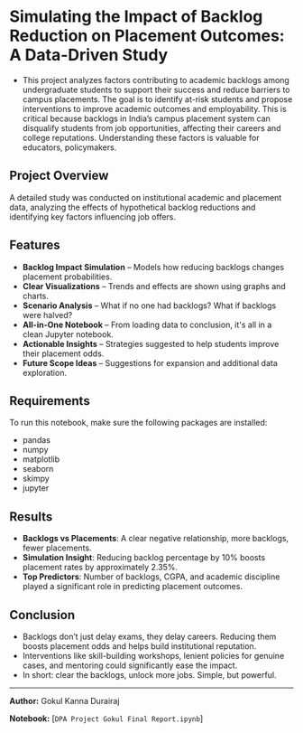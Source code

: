 # Simulating the Impact of Backlog Reduction on Placement Outcomes: A Data-Driven Study

- This project analyzes factors contributing to academic backlogs among undergraduate students to support their success and reduce barriers to campus placements. The goal is to identify at-risk students and propose interventions to improve academic outcomes and employability. This is critical because backlogs in India’s campus placement system can disqualify students from job opportunities, affecting their careers and college reputations. Understanding these factors is valuable for educators, policymakers.

## Project Overview

A detailed study was conducted on institutional academic and placement data, analyzing the effects of hypothetical backlog reductions and identifying key factors influencing job offers.

## Features

- **Backlog Impact Simulation** – Models how reducing backlogs changes placement probabilities.
- **Clear Visualizations** – Trends and effects are shown using graphs and charts.
- **Scenario Analysis** – What if no one had backlogs? What if backlogs were halved?
- **All-in-One Notebook** – From loading data to conclusion, it's all in a clean Jupyter notebook.
- **Actionable Insights** – Strategies suggested to help students improve their placement odds.
- **Future Scope Ideas** – Suggestions for expansion and additional data exploration.

## Requirements

To run this notebook, make sure the following packages are installed:

- pandas
- numpy
- matplotlib
- seaborn
- skimpy
- jupyter

## Results

- **Backlogs vs Placements**: A clear negative relationship, more backlogs, fewer placements.
- **Simulation Insight**: Reducing backlog percentage by 10% boosts placement rates by approximately 2.35%.
- **Top Predictors**: Number of backlogs, CGPA, and academic discipline played a significant role in predicting placement outcomes.

## Conclusion

- Backlogs don’t just delay exams, they delay careers. Reducing them boosts placement odds and helps build institutional reputation.
- Interventions like skill-building workshops, lenient policies for genuine cases, and mentoring could significantly ease the impact.
- In short: clear the backlogs, unlock more jobs. Simple, but powerful.

---

**Author:** Gokul Kanna Durairaj

**Notebook:** [`DPA Project Gokul Final Report.ipynb`]
